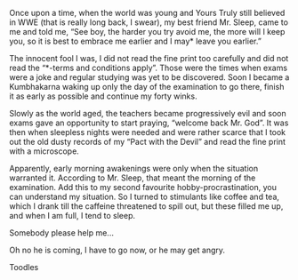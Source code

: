 Once upon a time, when the world was young and Yours Truly still believed in WWE (that is really long back, I swear), 
my best friend Mr. Sleep, came to me and told me, “See boy, the harder you try avoid me, the more will I keep you, so it is best 
to embrace me earlier and I may* leave you earlier.” 

The innocent fool I was, I did not read the fine print too carefully and 
did not read the “*-terms and conditions apply”. Those were the times when exams were a joke and regular studying was yet to be 
discovered. Soon I became a Kumbhakarna waking up only the day of the examination to go there, finish it as early as possible and
continue my forty winks. 

Slowly as the world aged, the teachers became progressively evil and soon exams gave an opportunity to start praying, 
“welcome back Mr. God”. It was then when sleepless nights were needed and were rather scarce that I took out the old dusty
records of my “Pact with the Devil” and read the fine print with a microscope. 

Apparently, early morning awakenings were only when the situation warranted it. 
According to Mr. Sleep, that meant the morning of the examination. Add this to my second favourite hobby-procrastination, you can 
understand my situation. So I turned to stimulants like coffee and tea, which I drank till the caffeine threatened to spill out, 
but these filled me up, and when I am full, I tend to sleep. 

Somebody please help me... 

Oh no he is coming, I have to go now, or he may get angry.

Toodles